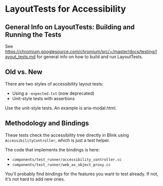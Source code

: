 # LayoutTests for Accessibility

## General Info on LayoutTests: Building and Running the Tests

See https://chromium.googlesource.com/chromium/src/+/master/docs/testing/layout_tests.md for general info on how to build and run LayoutTests.

## Old vs. New

There are two styles of accessibility layout tests:
* Using a ```-expected.txt``` (now deprecated)
* Unit-style tests with assertions

Use the unit-style tests. An example is aria-modal.html.

## Methodology and Bindings

These tests check the accessibility tree directly in Blink using ```AccessibilityController```, which is just a test helper.

The code that implements the bindings is here:

* ```components/test_runner/accessibility_controller.cc```
* ```components/test_runner/web_ax_object_proxy.cc```

You'll probably find bindings for the features you want to test already. If not, it's not hard to add new ones.

